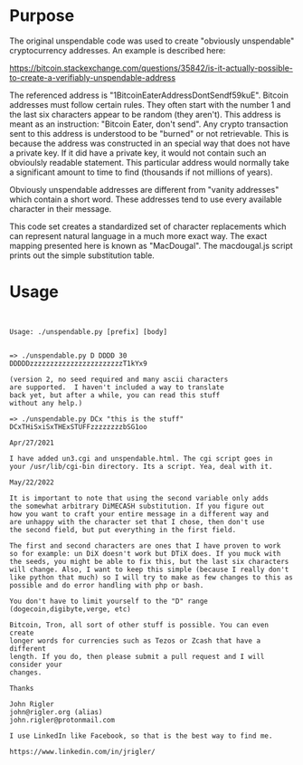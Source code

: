 # Purpose

The original unspendable code was used to create "obviously unspendable" cryptocurrency addresses. An example is 
described here:

https://bitcoin.stackexchange.com/questions/35842/is-it-actually-possible-to-create-a-verifiably-unspendable-address

The referenced address is "1BitcoinEaterAddressDontSendf59kuE". Bitcoin addresses must follow certain rules. They often start with the number 1 and the last six characters appear to be random (they aren't). This address is meant as an instruction: "Bitcoin Eater, don't send". Any crypto transaction sent to this address is understood to be "burned" or not retrievable. This is because the address was constructed in an special way that does not have a private key. If it did have a private key, it would not contain such an obvioulsly readable statement. This particular address would normally take a significant amount to time to find (thousands if not millions of years).

Obviously unspendable addresses are different from "vanity addresses" which contain a short word. These addresses tend to use every available character in their message.

This code set creates a standardized set of character replacements which can represent natural language in a much more exact way. The exact mapping presented here is known as "MacDougal". The macdougal.js script prints out the simple substitution table.


# Usage
```


Usage: ./unspendable.py [prefix] [body]


=> ./unspendable.py D DDDD 30
DDDDDzzzzzzzzzzzzzzzzzzzzzzzT1kYx9

(version 2, no seed required and many ascii characters 
are supported.  I haven't included a way to translate
back yet, but after a while, you can read this stuff
without any help.)

=> ./unspendable.py DCx "this is the stuff"
DCxTHiSxiSxTHExSTUFFzzzzzzzzbSG1oo

Apr/27/2021

I have added un3.cgi and unspendable.html. The cgi script goes in
your /usr/lib/cgi-bin directory. Its a script. Yea, deal with it.

May/22/2022

It is important to note that using the second variable only adds 
the somewhat arbitrary DiMECASH substitution. If you figure out
how you want to craft your entire message in a different way and
are unhappy with the character set that I chose, then don't use
the second field, but put everything in the first field.

The first and second characters are ones that I have proven to work
so for example: un DiX doesn't work but DTiX does. If you muck with
the seeds, you might be able to fix this, but the last six characters
will change. Also, I want to keep this simple (because I really don't 
like python that much) so I will try to make as few changes to this as
possible and do error handling with php or bash.

You don't have to limit yourself to the "D" range (dogecoin,digibyte,verge, etc)

Bitcoin, Tron, all sort of other stuff is possible. You can even create
longer words for currencies such as Tezos or Zcash that have a different 
length. If you do, then please submit a pull request and I will consider your
changes.

Thanks 

John Rigler
john@rigler.org (alias)
john.rigler@protonmail.com

I use LinkedIn like Facebook, so that is the best way to find me.

https://www.linkedin.com/in/jrigler/

```
